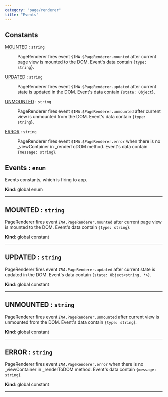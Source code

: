 ```yaml
---
category: "page/renderer"
title: "Events"
---
```


## Constants

<dl>
<dt><a href="#MOUNTED">MOUNTED</a> : <code>string</code></dt>
<dd><p>PageRenderer fires event <code>$IMA.$PageRenderer.mounted</code> after
current page view is mounted to the DOM. Event&#39;s data contain
<code>{type: string</code>}.</p>
</dd>
<dt><a href="#UPDATED">UPDATED</a> : <code>string</code></dt>
<dd><p>PageRenderer fires event <code>$IMA.$PageRenderer.updated</code> after
current state is updated in the DOM. Event&#39;s data contain
<code>{state: Object<string, *></code>}.</p>
</dd>
<dt><a href="#UNMOUNTED">UNMOUNTED</a> : <code>string</code></dt>
<dd><p>PageRenderer fires event <code>$IMA.$PageRenderer.unmounted</code> after current view is
unmounted from the DOM. Event&#39;s data contain
<code>{type: string</code>}.</p>
</dd>
<dt><a href="#ERROR">ERROR</a> : <code>string</code></dt>
<dd><p>PageRenderer fires event <code>$IMA.$PageRenderer.error</code> when there is
no _viewContainer in _renderToDOM method. Event&#39;s data contain
<code>{message: string</code>}.</p>
</dd>
</dl>

## Events : <code>enum</code>&nbsp;<a name="Events" href="https://github.com/seznam/ima/tree/17.0.0-rc.8/page/renderer/Events.js#L6" target="_blank"><span class="icon"><i class="fas fa-external-link-alt fa-xs"></i></span></a>
Events constants, which is firing to app.

**Kind**: global enum  

* * *

## MOUNTED : <code>string</code>&nbsp;<a name="MOUNTED" href="https://github.com/seznam/ima/tree/17.0.0-rc.8/page/renderer/Events.js#L15" target="_blank"><span class="icon"><i class="fas fa-external-link-alt fa-xs"></i></span></a>
PageRenderer fires event <code>$IMA.$PageRenderer.mounted</code> after
current page view is mounted to the DOM. Event's data contain
<code>{type: string</code>}.

**Kind**: global constant  

* * *

## UPDATED : <code>string</code>&nbsp;<a name="UPDATED" href="https://github.com/seznam/ima/tree/17.0.0-rc.8/page/renderer/Events.js#L25" target="_blank"><span class="icon"><i class="fas fa-external-link-alt fa-xs"></i></span></a>
PageRenderer fires event <code>$IMA.$PageRenderer.updated</code> after
current state is updated in the DOM. Event's data contain
<code>{state: Object<string, *></code>}.

**Kind**: global constant  

* * *

## UNMOUNTED : <code>string</code>&nbsp;<a name="UNMOUNTED" href="https://github.com/seznam/ima/tree/17.0.0-rc.8/page/renderer/Events.js#L35" target="_blank"><span class="icon"><i class="fas fa-external-link-alt fa-xs"></i></span></a>
PageRenderer fires event <code>$IMA.$PageRenderer.unmounted</code> after current view is
unmounted from the DOM. Event's data contain
<code>{type: string</code>}.

**Kind**: global constant  

* * *

## ERROR : <code>string</code>&nbsp;<a name="ERROR" href="https://github.com/seznam/ima/tree/17.0.0-rc.8/page/renderer/Events.js#L45" target="_blank"><span class="icon"><i class="fas fa-external-link-alt fa-xs"></i></span></a>
PageRenderer fires event <code>$IMA.$PageRenderer.error</code> when there is
no _viewContainer in _renderToDOM method. Event's data contain
<code>{message: string</code>}.

**Kind**: global constant  

* * *

